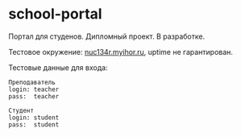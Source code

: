 # school-portal

Портал для студенов. Дипломный проект. В разработке.

Тестовое окружение: [nuc134r.myihor.ru](http://nuc134r.myihor.ru), uptime не гарантирован. 

Тестовые данные для входа:

```
Преподаватель
login: teacher
pass:  teacher

Студент
login: student
pass:  student
```
